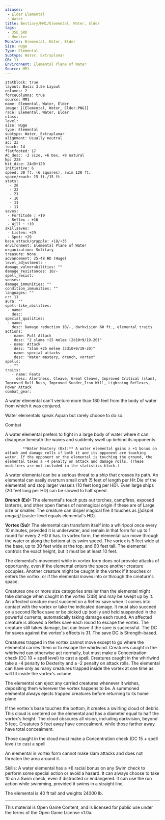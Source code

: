 ```yaml
---
aliases:
 - Elder Elemental
 - Water
title: Bestiary/MM1/Elemental, Water, Elder
tags: 
 - 35E_SRD
 - Monster
Monster: Elemental, Water, Elder
Size: Huge
Type: Elemental
Subtype: Water, Extraplanar
CR: 11
Environnent: Elemental Plane of Water
Source: MM1
---
```


```statblock
statblock: true
layout: Basic 3.5e Layout
columns: 2
forceColumns: true
source: MM1 
name: Elemental, Water, Elder
image: [[Elemental, Water, Elder.PNG]]
race: Elemental, Water, Elder
class: 
level: 
size: Huge
type: Elemental
subtype: Water, Extraplanar
alignment: Usually neutral
ac: 23
touch: 14
flatfooted: 17
AC_desc: -2 size, +6 Dex, +9 natural
hp: 228
hit_dice: 24d8+120
initiative: 6
speed: 30 ft. (6 squares), swim 120 ft.
space/reach: 15 ft./15 ft.
stats:
  - 28
  - 22
  - 21
  - 10
  - 11
  - 11
saves:
 - Fortitude : +19
 - Reflex : +16
 - Will : +10
skillsaves:
 - Listen: +29
 - Spot: +29
base_attack/grapple: +18/+35
environment: Elemental Plane of Water
organization: Solitary
treasure: None
advancement: 25-48 HD (Huge)
level_adjustment: -
damage_vulnerabilities: ""
damage_resistances: 10/-
spell_resist: 
senses: 
damage_immunities: ""
condition_immunities: ""
languages: ""
cr: 11
aura: ""
spell-like_abilities:
 - name: 
   desc: 
special_qualities:
 - name:
   desc: Damage reduction 10/-, darkvision 60 ft., elemental traits
actions:
  - name: Full Attack
    desc: "2 slams +25 melee (2d10+9/19-20)"
  - name: Attack
    desc: "Slam +25 melee (2d10+9/19-20)"
  - name: special attacks
    desc: "Water mastery, drench, vortex"
spells:
  - ""
traits:
   - name: Feats
     desc: Alertness, Cleave, Great Cleave, Improved Critical (slam), Improved Bull Rush, Improved Sunder,Iron Will, Lightning Reflexes, Power Attack
combat_gear:  
```


A water elemental can't venture more than 180 feet from the body of water from which it was conjured.

Water elementals speak Aquan but rarely choose to do so.

Combat

A water elemental prefers to fight in a large body of water where it can disappear beneath the waves and suddenly swell up behind its opponents.


            **Water Mastery (Ex):** A water elemental gains a +1 bonus on attack and damage rolls if both it and its opponent are touching water. If the opponent or the elemental is touching the ground, the elemental takes a -4 penalty on attack and damage rolls. (These modifiers are not included in the statistics block.)

A water elemental can be a serious threat to a ship that crosses its path. An elemental can easily overturn small craft (5 feet of length per Hit Die of the elemental) and stop larger vessels (10 feet long per HD). Even large ships (20 feet long per HD) can be slowed to half speed.


**Drench (Ex):** The elemental's touch puts out torches, campfires, exposed lanterns, and other open flames of nonmagical origin if these are of Large size or smaller. The creature can dispel magical fire it touches as *[[dispel magic]]* (caster level equals elemental's HD).


**Vortex (Su):** The elemental can transform itself into a whirlpool once every 10 minutes, provided it is underwater, and remain in that form for up to 1 round for every 2 HD it has. In vortex form, the elemental can move through the water or along the bottom at its swim speed. The vortex is 5 feet wide at the base, up to 30 feet wide at the top, and 60 feet tall. The elemental controls the exact height, but it must be at least 10 feet.

The elemental's movement while in vortex form does not provoke attacks of opportunity, even if the elemental enters the space another creature occupies. Another creature might be caught in the vortex if it touches or enters the vortex, or if the elemental moves into or through the creature's space.

Creatures one or more size categories smaller than the elemental might take damage when caught in the vortex (2d8) and may be swept up by it. An affected creature must succeed on a Reflex save when it comes into contact with the vortex or take the indicated damage. It must also succeed on a second Reflex save or be picked up bodily and held suspended in the powerful currents, automatically taking damage each round. An affected creature is allowed a Reflex save each round to escape the vortex. The creature still takes damage, but can leave if the save is successful. The DC for saves against the vortex's effects is 31. The save DC is Strength-based.

Creatures trapped in the vortex cannot move except to go where the elemental carries them or to escape the whirlwind. Creatures caught in the whirlwind can otherwise act normally, but must make a Concentration check (DC 10 + spell level) to cast a spell. Creatures caught in the whirlwind take a -4 penalty to Dexterity and a -2 penalty on attack rolls. The elemental can have only as many creatures trapped inside the vortex at one time as will fit inside the vortex's volume.

The elemental can eject any carried creatures whenever it wishes, depositing them wherever the vortex happens to be. A summoned elemental always ejects trapped creatures before returning to its home plane.

If the vortex's base touches the bottom, it creates a swirling cloud of debris. This cloud is centered on the elemental and has a diameter equal to half the vortex's height. The cloud obscures all vision, including darkvision, beyond 5 feet. Creatures 5 feet away have concealment, while those farther away have total concealment.

Those caught in the cloud must make a Concentration check (DC 15 + spell level) to cast a spell.

An elemental in vortex form cannot make slam attacks and does not threaten the area around it.

Skills: A water elemental has a +8 racial bonus on any Swim check to perform some special action or avoid a hazard. It can always choose to take 10 on a Swim check, even if distracted or endangered. It can use the run action while swimming, provided it swims in a straight line.

The elemental is 40 ft tall and weights 24000 lb.

---

This material is Open Game Content, and is licensed for public use under the terms of the Open Game License v1.0a.

